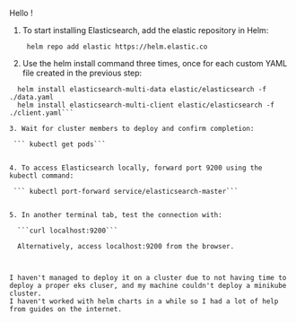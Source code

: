 Hello !

1. To start installing Elasticsearch, add the elastic repository in Helm:

   ``` helm repo add elastic https://helm.elastic.co```


2. Use the helm install command three times, once for each custom YAML file created in the previous step:

  ```  helm install elasticsearch-multi-master elastic/elasticsearch -f ./master.yaml
    helm install elasticsearch-multi-data elastic/elasticsearch -f ./data.yaml
    helm install elasticsearch-multi-client elastic/elasticsearch -f ./client.yaml```

3. Wait for cluster members to deploy and confirm completion:

   ``` kubectl get pods```

    
4. To access Elasticsearch locally, forward port 9200 using the kubectl command:

   ``` kubectl port-forward service/elasticsearch-master```


5. In another terminal tab, test the connection with:

    ```curl localhost:9200```

    Alternatively, access localhost:9200 from the browser.



I haven't managed to deploy it on a cluster due to not having time to deploy a proper eks cluser, and my machine couldn't deploy a minikube cluster.
I haven't worked with helm charts in a while so I had a lot of help from guides on the internet.
